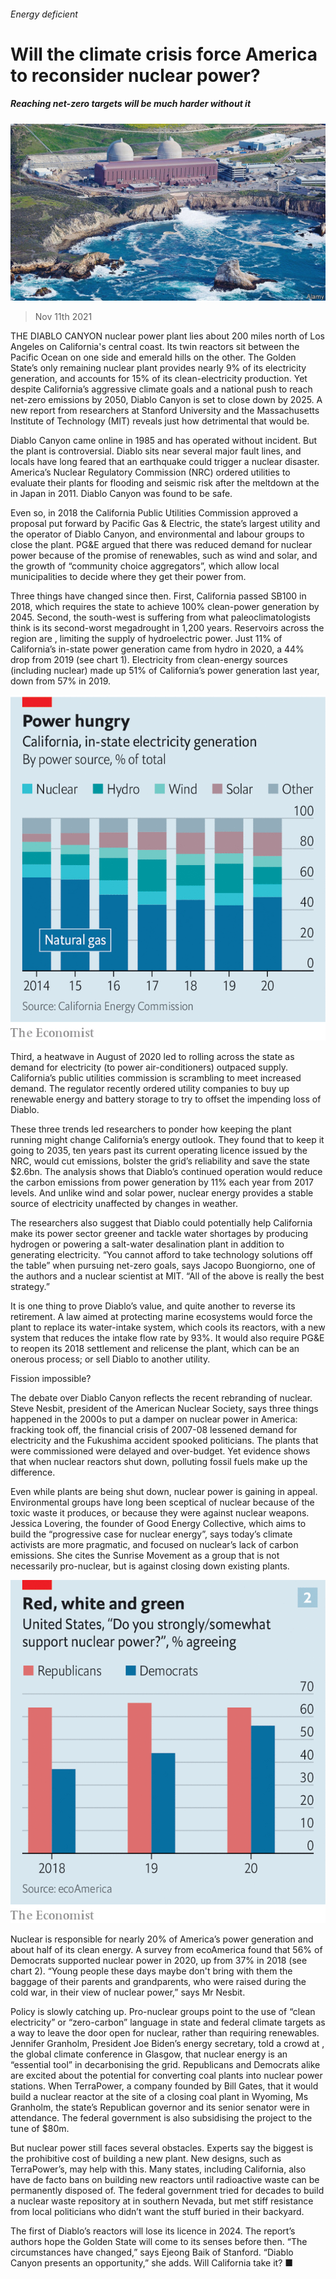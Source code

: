 ###### Energy deficient

# Will the climate crisis force America to reconsider nuclear power? 

##### Reaching net-zero targets will be much harder without it 

![image](images/20211113_usp003.jpg) 

> Nov 11th 2021 

THE DIABLO CANYON nuclear power plant lies about 200 miles north of Los Angeles on California's central coast. Its twin reactors sit between the Pacific Ocean on one side and emerald hills on the other. The Golden State’s only remaining nuclear plant provides nearly 9% of its electricity generation, and accounts for 15% of its clean-electricity production. Yet despite California’s aggressive climate goals and a national push to reach net-zero emissions by 2050, Diablo Canyon is set to close down by 2025. A new report from researchers at Stanford University and the Massachusetts Institute of Technology (MIT) reveals just how detrimental that would be.

Diablo Canyon came online in 1985 and has operated without incident. But the plant is controversial. Diablo sits near several major fault lines, and locals have long feared that an earthquake could trigger a nuclear disaster. America’s Nuclear Regulatory Commission (NRC) ordered utilities to evaluate their plants for flooding and seismic risk after the meltdown at the  in Japan in 2011. Diablo Canyon was found to be safe.


Even so, in 2018 the California Public Utilities Commission approved a proposal put forward by Pacific Gas &amp; Electric, the state’s largest utility and the operator of Diablo Canyon, and environmental and labour groups to close the plant. PG&amp;E argued that there was reduced demand for nuclear power because of the promise of renewables, such as wind and solar, and the growth of “community choice aggregators”, which allow local municipalities to decide where they get their power from.

Three things have changed since then. First, California passed SB100 in 2018, which requires the state to achieve 100% clean-power generation by 2045. Second, the south-west is suffering from what paleoclimatologists think is its second-worst megadrought in 1,200 years. Reservoirs across the region are , limiting the supply of hydroelectric power. Just 11% of California’s in-state power generation came from hydro in 2020, a 44% drop from 2019 (see chart 1). Electricity from clean-energy sources (including nuclear) made up 51% of California’s power generation last year, down from 57% in 2019.

![image](images/20211113_USC109.png) 


Third, a heatwave in August of 2020 led to rolling  across the state as demand for electricity (to power air-conditioners) outpaced supply. California’s public utilities commission is scrambling to meet increased demand. The regulator recently ordered utility companies to buy up renewable energy and battery storage to try to offset the impending loss of Diablo.

These three trends led researchers to ponder how keeping the plant running might change California’s energy outlook. They found that to keep it going to 2035, ten years past its current operating licence issued by the NRC, would cut emissions, bolster the grid’s reliability and save the state $2.6bn. The analysis shows that Diablo’s continued operation would reduce the carbon emissions from power generation by 11% each year from 2017 levels. And unlike wind and solar power, nuclear energy provides a stable source of electricity unaffected by changes in weather.

The researchers also suggest that Diablo could potentially help California make its power sector greener and tackle water shortages by producing hydrogen or powering a salt-water desalination plant in addition to generating electricity. “You cannot afford to take technology solutions off the table” when pursuing net-zero goals, says Jacopo Buongiorno, one of the authors and a nuclear scientist at MIT. “All of the above is really the best strategy.”

It is one thing to prove Diablo’s value, and quite another to reverse its retirement. A law aimed at protecting marine ecosystems would force the plant to replace its water-intake system, which cools its reactors, with a new system that reduces the intake flow rate by 93%. It would also require PG&amp;E to reopen its 2018 settlement and relicense the plant, which can be an onerous process; or sell Diablo to another utility.

Fission impossible?

The debate over Diablo Canyon reflects the recent rebranding of nuclear. Steve Nesbit, president of the American Nuclear Society, says three things happened in the 2000s to put a damper on nuclear power in America: fracking took off, the financial crisis of 2007-08 lessened demand for electricity and the Fukushima accident spooked politicians. The plants that were commissioned were delayed and over-budget. Yet evidence shows that when nuclear reactors shut down, polluting fossil fuels make up the difference.

Even while plants are being shut down, nuclear power is gaining in appeal. Environmental groups have long been sceptical of nuclear because of the toxic waste it produces, or because they were against nuclear weapons. Jessica Lovering, the founder of Good Energy Collective, which aims to build the “progressive case for nuclear energy”, says today’s climate activists are more pragmatic, and focused on nuclear’s lack of carbon emissions. She cites the Sunrise Movement as a group that is not necessarily pro-nuclear, but is against closing down existing plants.

![image](images/20211113_usc104_0_0.png) 


Nuclear is responsible for nearly 20% of America’s power generation and about half of its clean energy. A survey from ecoAmerica found that 56% of Democrats supported nuclear power in 2020, up from 37% in 2018 (see chart 2). “Young people these days maybe don't bring with them the baggage of their parents and grandparents, who were raised during the cold war, in their view of nuclear power,” says Mr Nesbit.


Policy is slowly catching up. Pro-nuclear groups point to the use of “clean electricity” or “zero-carbon” language in state and federal climate targets as a way to leave the door open for nuclear, rather than requiring renewables. Jennifer Granholm, President Joe Biden’s energy secretary, told a crowd at , the global climate conference in Glasgow, that nuclear energy is an “essential tool” in decarbonising the grid. Republicans and Democrats alike are excited about the potential for converting coal plants into nuclear power stations. When TerraPower, a company founded by Bill Gates,  that it would build a nuclear reactor at the site of a closing coal plant in Wyoming, Ms Granholm, the state’s Republican governor and its senior senator were in attendance. The federal government is also subsidising the project to the tune of $80m.

But nuclear power still faces several obstacles. Experts say the biggest is the prohibitive cost of building a new plant. New designs, such as TerraPower’s, may help with this. Many states, including California, also have de facto bans on building new reactors until radioactive waste can be permanently disposed of. The federal government tried for decades to build a nuclear waste repository at  in southern Nevada, but met stiff resistance from local politicians who didn’t want the stuff buried in their backyard.

The first of Diablo’s reactors will lose its licence in 2024. The report’s authors hope the Golden State will come to its senses before then. “The circumstances have changed,” says Ejeong Baik of Stanford. “Diablo Canyon presents an opportunity,” she adds. Will California take it? ■

